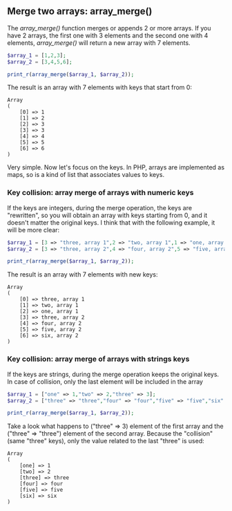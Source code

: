 ## Merge two arrays: array_merge()

The *array_merge()* function merges or appends 2 or more arrays.
If you have 2 arrays, the first one with 3 elements and the second one with 4 elements, *array_merge()* will return a new array with 7 elements.

```php
$array_1 = [1,2,3];
$array_2 = [3,4,5,6];

print_r(array_merge($array_1, $array_2));
```
The result is an array with 7 elements with keys that start from 0:
```
Array
(
    [0] => 1
    [1] => 2
    [2] => 3
    [3] => 3
    [4] => 4
    [5] => 5
    [6] => 6
)
```

Very simple.
Now let's focus on the keys. In PHP, arrays are implemented as maps, so is a kind of list that associates values to keys.

### Key collision: array merge of arrays with numeric keys

If the keys are integers, during the merge operation, the keys are "rewritten", so you will obtain an array with keys starting from 0, and it doesn't matter the original keys. I think that with the following example, it will be more clear:

```php
$array_1 = [3 => "three, array 1",2 => "two, array 1",1 => "one, array 1"];
$array_2 = [3 => "three, array 2",4 => "four, array 2",5 => "five, array 2",6 => "six, array 2"];

print_r(array_merge($array_1, $array_2));
```

The result is an array with 7 elements with new keys:

```
Array
(
    [0] => three, array 1
    [1] => two, array 1
    [2] => one, array 1
    [3] => three, array 2
    [4] => four, array 2
    [5] => five, array 2
    [6] => six, array 2
)
```

### Key collision: array merge of arrays with strings keys

If the keys are strings, during the merge operation keeps the original keys. In case of collision, only the last element will be included in the array

```php
$array_1 = ["one" => 1,"two" => 2,"three" => 3];
$array_2 = ["three" => "three","four" => "four","five" => "five","six" => "six"];

print_r(array_merge($array_1, $array_2));
```

Take a look what happens to ("three" => 3) element of the first array and the ("three" => "three") element of the second array. Because the "collision" (same "three" keys), only the value related to the last "three" is used:

```
Array
(
    [one] => 1
    [two] => 2
    [three] => three
    [four] => four
    [five] => five
    [six] => six
)
```

